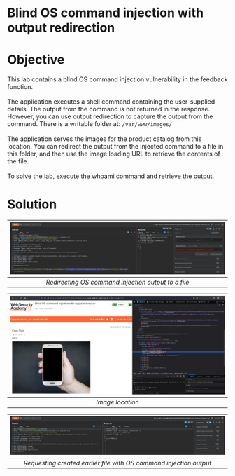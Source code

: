 # Blind OS command injection with output redirection
# Objective
This lab contains a blind OS command injection vulnerability in the feedback function.\
\
The application executes a shell command containing the user-supplied details. The output from the command is not returned in the response. However, you can use output redirection to capture the output from the command. There is a writable folder at: `/var/www/images/` \
\
The application serves the images for the product catalog from this location. You can redirect the output from the injected command to a file in this folder, and then use the image loading URL to retrieve the contents of the file. \
\
To solve the lab, execute the whoami command and retrieve the output.

# Solution
|![](Images/image-6.png)|
|:--:| 
| *Redirecting OS command injection output to a file* |

|![](Images/image-7.png)|
|:--:| 
| *Image location* |

|![](Images/image-8.png)|
|:--:| 
| *Requesting created earlier file with OS command injection output* |